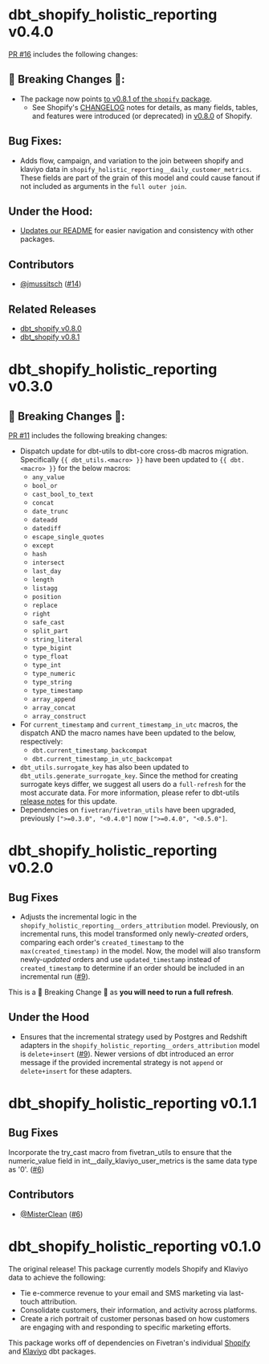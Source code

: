 # dbt_shopify_holistic_reporting v0.4.0

[PR #16](https://github.com/fivetran/dbt_shopify_holistic_reporting/pull/16) includes the following changes:

## 🚨 Breaking Changes 🚨:
- The package now points [to v0.8.1 of the `shopify` package](https://github.com/fivetran/dbt_shopify/releases/tag/v0.8.1). 
  - See Shopify's [CHANGELOG](https://github.com/fivetran/dbt_shopify/blob/main/CHANGELOG.md) notes for details, as many fields, tables, and features were introduced (or deprecated) in [v0.8.0](https://github.com/fivetran/dbt_shopify/blob/main/CHANGELOG.md#dbt_shopify-v080) of Shopify.

## Bug Fixes:
- Adds flow, campaign, and variation to the join between shopify and klaviyo data in `shopify_holistic_reporting__daily_customer_metrics`. These fields are part of the grain of this model and could cause fanout if not included as arguments in the `full outer join`.

## Under the Hood:
- [Updates our README](https://github.com/fivetran/dbt_shopify/blob/main/README.md) for easier navigation and consistency with other packages.

## Contributors
- [@jmussitsch](https://github.com/jmussitsch) ([#14](https://github.com/fivetran/dbt_shopify_holistic_reporting/issues/14))

## Related Releases
- [dbt_shopify v0.8.0](https://github.com/fivetran/dbt_shopify/releases/tag/v0.8.0)
- [dbt_shopify v0.8.1](https://github.com/fivetran/dbt_shopify/releases/tag/v0.8.1)

# dbt_shopify_holistic_reporting v0.3.0

## 🚨 Breaking Changes 🚨:
[PR #11](https://github.com/fivetran/dbt_shopify_holistic_reporting/pull/11/) includes the following breaking changes:
- Dispatch update for dbt-utils to dbt-core cross-db macros migration. Specifically `{{ dbt_utils.<macro> }}` have been updated to `{{ dbt.<macro> }}` for the below macros:
    - `any_value`
    - `bool_or`
    - `cast_bool_to_text`
    - `concat`
    - `date_trunc`
    - `dateadd`
    - `datediff`
    - `escape_single_quotes`
    - `except`
    - `hash`
    - `intersect`
    - `last_day`
    - `length`
    - `listagg`
    - `position`
    - `replace`
    - `right`
    - `safe_cast`
    - `split_part`
    - `string_literal`
    - `type_bigint`
    - `type_float`
    - `type_int`
    - `type_numeric`
    - `type_string`
    - `type_timestamp`
    - `array_append`
    - `array_concat`
    - `array_construct`
- For `current_timestamp` and `current_timestamp_in_utc` macros, the dispatch AND the macro names have been updated to the below, respectively:
    - `dbt.current_timestamp_backcompat`
    - `dbt.current_timestamp_in_utc_backcompat`
- `dbt_utils.surrogate_key` has also been updated to `dbt_utils.generate_surrogate_key`. Since the method for creating surrogate keys differ, we suggest all users do a `full-refresh` for the most accurate data. For more information, please refer to dbt-utils [release notes](https://github.com/dbt-labs/dbt-utils/releases) for this update.
- Dependencies on `fivetran/fivetran_utils` have been upgraded, previously `[">=0.3.0", "<0.4.0"]` now `[">=0.4.0", "<0.5.0"]`.

# dbt_shopify_holistic_reporting v0.2.0
## Bug Fixes
- Adjusts the incremental logic in the `shopify_holistic_reporting__orders_attribution` model. Previously, on incremental runs, this model transformed only newly-_created_ orders, comparing each order's `created_timestamp` to the `max(created_timestamp)` in the model. Now, the model will also transform newly-_updated_ orders and use `updated_timestamp` instead of `created_timestamp` to determine if an order should be included in an incremental run ([#9](https://github.com/fivetran/dbt_shopify_holistic_reporting/pull/9)).

This is a 🚨 Breaking Change 🚨 as **you will need to run a full refresh**.

## Under the Hood
- Ensures that the incremental strategy used by Postgres and Redshift adapters in the `shopify_holistic_reporting__orders_attribution` model is `delete+insert` ([#9](https://github.com/fivetran/dbt_shopify_holistic_reporting/pull/9)). Newer versions of dbt introduced an error message if the provided incremental strategy is not `append` or `delete+insert` for these adapters.

# dbt_shopify_holistic_reporting v0.1.1
## Bug Fixes
Incorporate the try_cast macro from fivetran_utils to ensure that the numeric_value field in int__daily_klaviyo_user_metrics is the same data type as '0'. ([#6](https://github.com/fivetran/dbt_shopify_holistic_reporting/pull/6))

## Contributors
- [@MisterClean](https://github.com/MisterClean) ([#6](https://github.com/fivetran/dbt_shopify_holistic_reporting/pull/6))


# dbt_shopify_holistic_reporting v0.1.0

The original release! This package currently models Shopify and Klaviyo data to achieve the following:
- Tie e-commerce revenue to your email and SMS marketing via last-touch attribution.
- Consolidate customers, their information, and activity across platforms.
- Create a rich portrait of customer personas based on how customers are engaging with and responding to specific marketing efforts.

This package works off of dependencies on Fivetran's individual [Shopify](https://github.com/fivetran/dbt_shopify) and [Klaviyo](https://github.com/fivetran/dbt_klaviyo) dbt packages.

